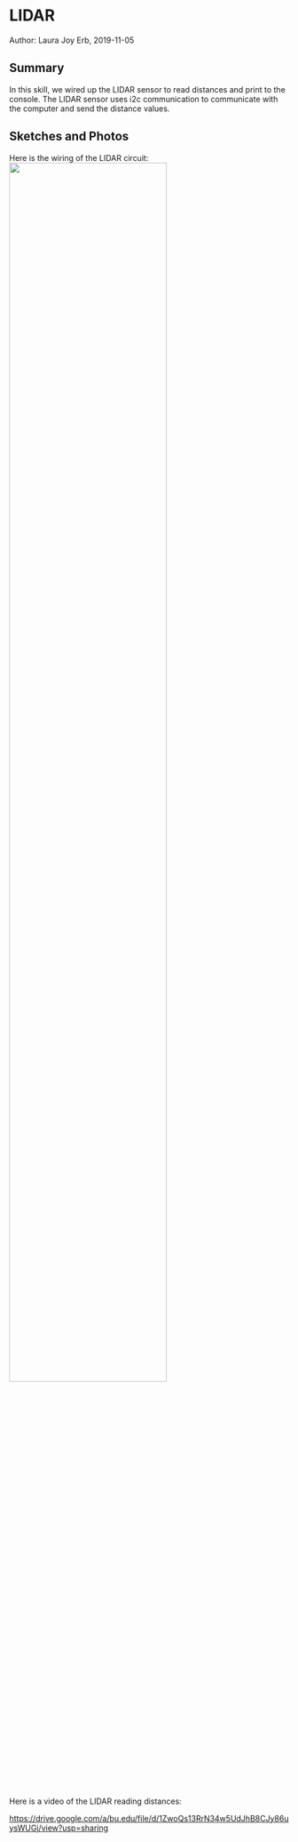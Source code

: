 #  LIDAR

Author: Laura Joy Erb, 2019-11-05

## Summary
In this skill, we wired up the LIDAR sensor to read distances and print to the console. The LIDAR sensor uses i2c communication to communicate with the computer and send the distance values.

## Sketches and Photos
Here is the wiring of the LIDAR circuit:
<img src="./images/lidar_wiring.png" width="75%" />

Here is a video of the LIDAR reading distances:

https://drive.google.com/a/bu.edu/file/d/1ZwoQs13RrN34w5UdJhB8CJy86uysWUGj/view?usp=sharing
